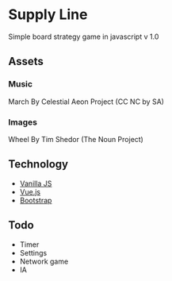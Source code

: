 # Supply Line

Simple board strategy game in javascript
v 1.0

## Assets

### Music
	
March By Celestial Aeon Project (CC NC by SA)

### Images

Wheel By Tim Shedor (The Noun Project)

## Technology

* [Vanilla JS](http://vanilla-js.com/)
* [Vue.js](http://vuejs.org/)
* [Bootstrap](examples/jumbotron/)

## Todo

* Timer
* Settings
* Network game
* IA